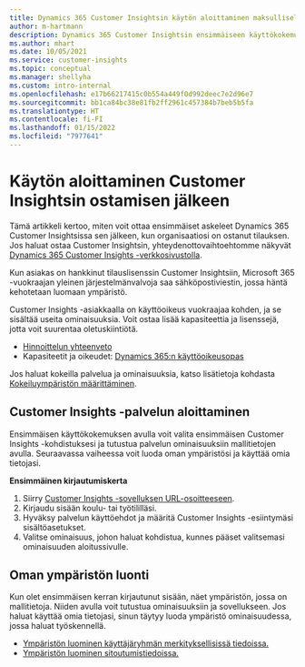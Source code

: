 ```yaml
---
title: Dynamics 365 Customer Insightsin käytön aloittaminen maksullisella lisenssillä
author: m-hartmann
description: Dynamics 365 Customer Insightsin ensimmäiseen käyttökokemukseen ja sen ominaisuuksiin tutustuminen.
ms.author: mhart
ms.date: 10/05/2021
ms.service: customer-insights
ms.topic: conceptual
ms.manager: shellyha
ms.custom: intro-internal
ms.openlocfilehash: e17b66217415c0b554a449f0d992deec7e2d96e7
ms.sourcegitcommit: bb1ca84bc38e81fb2ff2961c457384b7beb5b5fa
ms.translationtype: HT
ms.contentlocale: fi-FI
ms.lasthandoff: 01/15/2022
ms.locfileid: "7977641"
---
```

# <a name="get-started-after-purchasing-customer-insights"></a>Käytön aloittaminen Customer Insightsin ostamisen jälkeen

Tämä artikkeli kertoo, miten voit ottaa ensimmäiset askeleet Dynamics 365 Customer Insightsissa sen jälkeen, kun organisaatiosi on ostanut tilauksen. Jos haluat ostaa Customer Insightsin, yhteydenottovaihtoehtomme näkyvät [Dynamics 365 Customer Insights -verkkosivustolla](https://dynamics.microsoft.com/ai/customer-insights/). 

Kun asiakas on hankkinut tilauslisenssin Customer Insightsiin, Microsoft 365 -vuokraajan yleinen järjestelmänvalvoja saa sähköpostiviestin, jossa häntä kehotetaan luomaan ympäristö. 

Customer Insights -asiakkaalla on käyttöoikeus vuokraajaa kohden, ja se sisältää useita ominaisuuksia. Voit ostaa lisää kapasiteettia ja lisenssejä, jotta voit suurentaa oletuskiintiötä. 
- [Hinnoittelun yhteenveto](https://dynamics.microsoft.com/ai/customer-insights/pricing/)
- Kapasiteetit ja oikeudet: [Dynamics 365:n käyttöoikeusopas](https://go.microsoft.com/fwlink/?LinkId=866544)

Jos haluat kokeilla palvelua ja ominaisuuksia, katso lisätietoja kohdasta [Kokeiluympäristön määrittäminen](trial-signup.md).

## <a name="start-with-customer-insights"></a>Customer Insights -palvelun aloittaminen

Ensimmäisen käyttökokemuksen avulla voit valita ensimmäisen Customer Insights -kohdistuksesi ja tutustua palvelun ominaisuuksiin mallitietojen avulla. Seuraavassa vaiheessa voit luoda oman ympäristösi ja käyttää omia tietojasi.

**Ensimmäinen kirjautumiskerta**

1. Siirry [Customer Insights -sovelluksen URL-osoitteeseen](https://home.ci.ai.dynamics.com).
1. Kirjaudu sisään koulu- tai työtililläsi. 
1. Hyväksy palvelun käyttöehdot ja määritä Customer Insights -esiintymäsi sisältöasetukset.
1. Valitse ominaisuus, johon haluat kohdistua, kunnes pääset valitsemasi ominaisuuden aloitussivulle.

## <a name="create-your-own-environment"></a>Oman ympäristön luonti

Kun olet ensimmäisen kerran kirjautunut sisään, näet ympäristön, jossa on mallitietoja. Niiden avulla voit tutustua ominaisuuksiin ja sovellukseen. Jos haluat käyttää omia tietojasi, sinun täytyy luoda ympäristö ominaisuudessa, jossa haluat työskennellä.

- [Ympäristön luominen käyttäjäryhmän merkityksellisissä tiedoissa.](audience-insights/get-started-paid.md)
- [Ympäristön luominen sitoutumistiedoissa.](engagement-insights/create-new-environment.md) 



